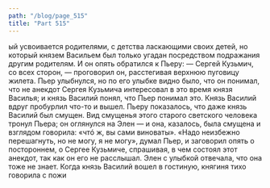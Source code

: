 ```yaml
---
path: "/blog/page_515"
title: "Part 515"
---
```


ый усвоивается родителями, с детства ласкающими своих детей, но который князем Васильем был только угадан посредством подражания другим родителям.
И он опять обратился к Пьеру:
— Сергей Кузьмич, со всех сторон, — проговорил он, расстегивая верхнюю пуговицу жилета.
Пьер улыбнулся, но по его улыбке видно было, что он понимал, что не анекдот Сергея Кузьмича интересовал в это время князя Василья; и князь Василий понял, что Пьер понимал это. Князь Василий вдруг пробурлил что-то и вышел. Пьеру показалось, что даже князь Василий был смущен. Вид смущенья этого старого светского человека тронул Пьера; он оглянулся на Элен — и она, казалось, была смущена и взглядом говорила: «чтó ж, вы сами виноваты».
«Надо неизбежно перешагнуть, но не могу, я не могу», думал Пьер, и заговорил опять о постороннем, о Сергее Кузьмиче, спрашивая, в чем состоял этот анекдот, так как он его не расслышал. Элен с улыбкой отвечала, что она тоже не знает.
Когда князь Василий вошел в гостиную, княгиня тихо говорила с пожи

